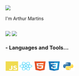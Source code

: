 <img src="https://media.giphy.com/media/ASd0Ukj0y3qMM/giphy.gif" width="200px"/>
<p>I'm Arthur Martins</p>
<br>
<div>
  <img height="180em" src="https://github-readme-stats.vercel.app/api?username=arthurmartiins&show_icons=true&theme=radical"/>
  <img height="180em" src="https://github-readme-stats.vercel.app/api/top-langs/?username=arthurmartiins&layout=compact&theme=radical"/>
</div>
  
### - Languages and Tools...

<div style="display: inline_block"><br>
  
  <img align="center" alt="Rafa-Js" height="30" width="40" src="https://raw.githubusercontent.com/devicons/devicon/master/icons/javascript/javascript-plain.svg">
  <img align="center" alt="Rafa-React" height="30" width="40" src="https://raw.githubusercontent.com/devicons/devicon/master/icons/react/react-original.svg">
  <img align="center" alt="Rafa-HTML" height="30" width="40" src="https://raw.githubusercontent.com/devicons/devicon/master/icons/html5/html5-original.svg">
  <img align="center" alt="Rafa-CSS" height="30" width="40" src="https://raw.githubusercontent.com/devicons/devicon/master/icons/css3/css3-original.svg">
  <img align="center" alt="Rafa-Python" height="30" width="40" src="https://raw.githubusercontent.com/devicons/devicon/master/icons/python/python-original.svg">
  
</div>
